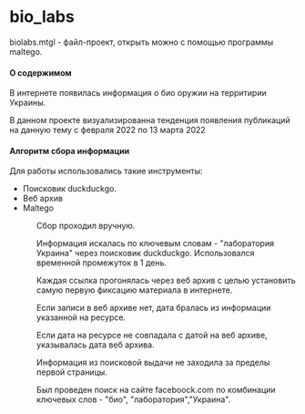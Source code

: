 # bio_labs
biolabs.mtgl - файл-проект, открыть можно с помощью программы maltego. 
<h4> О содержимом</h4>
<p> В интернете появилась информация о био оружии на территирии Украины. </p>
<p> В данном проекте визуализированна тенденция появления публикаций на данную тему с февраля 2022 по 13 марта 2022</p>
<h4> Алгоритм сбора информации </h4>
<p> Для работы использовались такие инструменты:</p>
<ul>
<li>Поисковик duckduckgo.</li>
<li>Веб архив </li>
<li>Maltego </li>
<ul>
<p>Сбор проходил вручную.</p>
<p>Информация искалась по ключевым словам - "лаборатория Украина" через поисковик duckduckgo. Использовался временной промежуток в 1 день.</p>
<p>Каждая ссылка прогонялась через веб архив с целью установить самую первую фиксацию материала в интернете.</p>
<p>Если записи в веб архиве нет, дата бралась из информации указанной на ресурсе.</p>
<p>Если дата на ресурсе не совпадала с датой на веб архиве, указывалась дата веб архива.</p>
<p>Информация из поисковой выдачи не заходила за пределы первой страницы.</p>
<p>Был проведен поиск на сайте faceboock.com по комбинации ключевых слов - "био", "лаборатория","Украина".</p>

